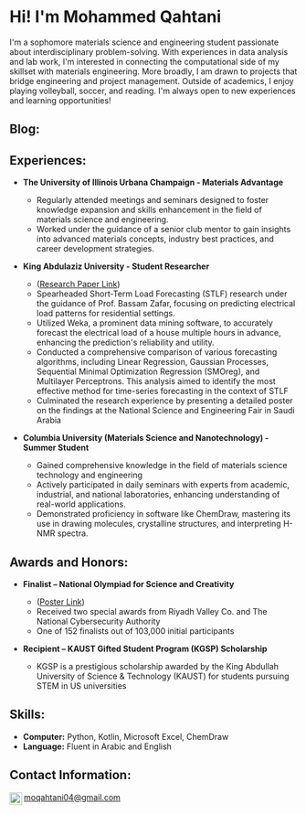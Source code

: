 <h1> Hi! I'm Mohammed Qahtani <br/><a 

<h2> </h2>

I'm a sophomore materials science and engineering student passionate about interdisciplinary problem-solving. With experiences in data analysis and lab work, I'm interested in connecting the computational side of my skillset with materials engineering. More broadly, I am drawn to projects that bridge engineering and project management. Outside of academics, I enjoy playing volleyball, soccer, and reading.
I'm always open to new experiences and learning opportunities!




<h2> Blog:</h2>
 
<h2> Experiences:</h2>

- <b> The University of Illinois Urbana Champaign - Materials Advantage </b>

    - Regularly attended meetings and seminars designed to foster knowledge expansion and skills enhancement in the field of materials science and engineering.
    - Worked under the guidance of a senior club mentor to gain insights into advanced materials concepts, industry best practices, and career development strategies.

  
- <b> King Abdulaziz University - Student Researcher </b>
   
    - ([Research Paper Link](https://github.com/Mohammed-qahtani/Mohammed-qahtani/blob/main/BADM261_Research.pdf))
    - Spearheaded Short-Term Load Forecasting (STLF) research under the guidance of Prof. Bassam Zafar, focusing on predicting electrical load patterns for residential settings.
    - Utilized Weka, a prominent data mining software, to accurately forecast the electrical load of a house multiple hours in advance, enhancing the prediction's reliability and utility.
    - Conducted a comprehensive comparison of various forecasting algorithms, including Linear Regression, Gaussian Processes, Sequential Minimal Optimization Regression (SMOreg), and Multilayer Perceptrons. This analysis aimed to identify the most effective method for time-series forecasting in the context of STLF
    - Culminated the research experience by presenting a detailed poster on the findings at the National Science and Engineering Fair in Saudi Arabia


 
 - <b> Columbia University (Materials Science and Nanotechnology) - Summer Student </b>

    - Gained comprehensive knowledge in the field of materials science technology and engineering
    - Actively participated in daily seminars with experts from academic, industrial, and national laboratories, enhancing understanding of real-world applications.
    - Demonstrated proficiency in software like ChemDraw, mastering its use in drawing molecules, crystalline structures, and interpreting H-NMR spectra.

<h2>  Awards and Honors:</h2>

-  <b> Finalist – National Olympiad for Science and Creativity </b>

    - ([Poster Link](https://github.com/Mohammed-qahtani/Mohammed-qahtani/blob/main/BADM261_Poster.pdf))
    - Received two special awards from Riyadh Valley Co. and The National Cybersecurity Authority
    - One of 152 finalists out of 103,000 initial participants
 
-  <b> Recipient – KAUST Gifted Student Program (KGSP) Scholarship</b>

    - KGSP is a prestigious scholarship awarded by the King Abdullah University of Science & Technology (KAUST) for students pursuing STEM in US universities
 
<h2>  Skills:</h2>

- <b> Computer:</b> Python, Kotlin, Microsoft Excel, ChemDraw
- <b> Language:</b> Fluent in Arabic and English

<h2> Contact Information:</h2>



[<img align="left" alt="MQ-567456228 | LinkedIn" width="22px" src="https://cdn.jsdelivr.net/npm/simple-icons@v3/icons/linkedin.svg" />][linkedin]

[linkedin]: https://www.linkedin.com/in/moqahtani
moqahtani04@gmail.com
